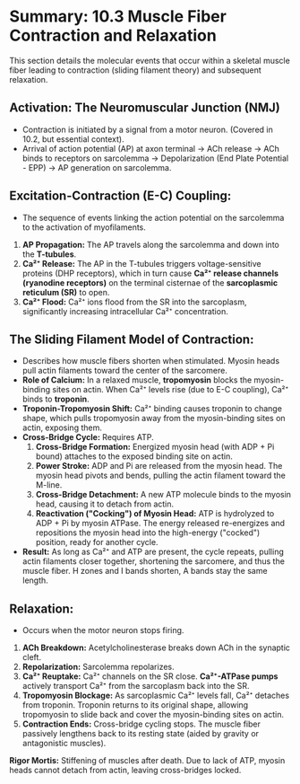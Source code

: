 # Summary: 10.3 Muscle Fiber Contraction and Relaxation

This section details the molecular events that occur within a skeletal muscle fiber leading to contraction (sliding filament theory) and subsequent relaxation.

## Activation: The Neuromuscular Junction (NMJ)

*   Contraction is initiated by a signal from a motor neuron. (Covered in 10.2, but essential context).
*   Arrival of action potential (AP) at axon terminal -> ACh release -> ACh binds to receptors on sarcolemma -> Depolarization (End Plate Potential - EPP) -> AP generation on sarcolemma.

## Excitation-Contraction (E-C) Coupling:

*   The sequence of events linking the action potential on the sarcolemma to the activation of myofilaments.
1.  **AP Propagation:** The AP travels along the sarcolemma and down into the **T-tubules**.
2.  **Ca²⁺ Release:** The AP in the T-tubules triggers voltage-sensitive proteins (DHP receptors), which in turn cause **Ca²⁺ release channels (ryanodine receptors)** on the terminal cisternae of the **sarcoplasmic reticulum (SR)** to open.
3.  **Ca²⁺ Flood:** Ca²⁺ ions flood from the SR into the sarcoplasm, significantly increasing intracellular Ca²⁺ concentration.

## The Sliding Filament Model of Contraction:

*   Describes how muscle fibers shorten when stimulated. Myosin heads pull actin filaments toward the center of the sarcomere.
*   **Role of Calcium:** In a relaxed muscle, **tropomyosin** blocks the myosin-binding sites on actin. When Ca²⁺ levels rise (due to E-C coupling), Ca²⁺ binds to **troponin**.
*   **Troponin-Tropomyosin Shift:** Ca²⁺ binding causes troponin to change shape, which pulls tropomyosin away from the myosin-binding sites on actin, exposing them.
*   **Cross-Bridge Cycle:** Requires ATP.
    1.  **Cross-Bridge Formation:** Energized myosin head (with ADP + Pi bound) attaches to the exposed binding site on actin.
    2.  **Power Stroke:** ADP and Pi are released from the myosin head. The myosin head pivots and bends, pulling the actin filament toward the M-line.
    3.  **Cross-Bridge Detachment:** A new ATP molecule binds to the myosin head, causing it to detach from actin.
    4.  **Reactivation ("Cocking") of Myosin Head:** ATP is hydrolyzed to ADP + Pi by myosin ATPase. The energy released re-energizes and repositions the myosin head into the high-energy ("cocked") position, ready for another cycle.
*   **Result:** As long as Ca²⁺ and ATP are present, the cycle repeats, pulling actin filaments closer together, shortening the sarcomere, and thus the muscle fiber. H zones and I bands shorten, A bands stay the same length.

## Relaxation:

*   Occurs when the motor neuron stops firing.
1.  **ACh Breakdown:** Acetylcholinesterase breaks down ACh in the synaptic cleft.
2.  **Repolarization:** Sarcolemma repolarizes.
3.  **Ca²⁺ Reuptake:** Ca²⁺ channels on the SR close. **Ca²⁺-ATPase pumps** actively transport Ca²⁺ from the sarcoplasm back into the SR.
4.  **Tropomyosin Blockage:** As sarcoplasmic Ca²⁺ levels fall, Ca²⁺ detaches from troponin. Troponin returns to its original shape, allowing tropomyosin to slide back and cover the myosin-binding sites on actin.
5.  **Contraction Ends:** Cross-bridge cycling stops. The muscle fiber passively lengthens back to its resting state (aided by gravity or antagonistic muscles).

**Rigor Mortis:** Stiffening of muscles after death. Due to lack of ATP, myosin heads cannot detach from actin, leaving cross-bridges locked.
